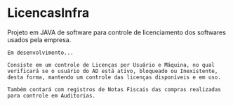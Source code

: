 # LicencasInfra
Projeto em JAVA de software para controle de licenciamento dos softwares usados pela empresa.
```
Em desenvolvimento...

Consiste em um controle de Licenças por Usuário e Máquina, no qual verificará se o usuário do AD está ativo, bloqueado ou Inexistente, desta forma, mantendo um controle das licenças disponíveis e em uso.

Também contará com registros de Notas Fiscais das compras realizadas para controle em Auditorias.
```
